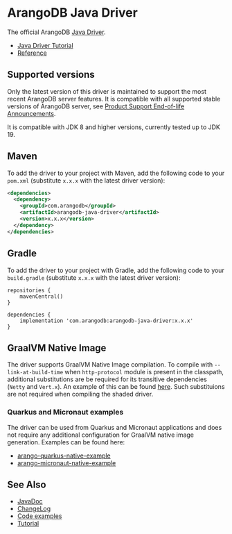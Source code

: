 # ArangoDB Java Driver

The official ArangoDB [Java Driver](https://github.com/arangodb/arangodb-java-driver).

- [Java Driver Tutorial](../tutorial)
- [Reference](./v7_java-reference.md)


## Supported versions

Only the latest version of this driver is maintained to support the most recent ArangoDB server features. 
It is compatible with all supported stable versions of ArangoDB server, see 
[Product Support End-of-life Announcements](https://www.arangodb.com/eol-notice).

It is compatible with JDK 8 and higher versions, currently tested up to JDK 19.


## Maven

To add the driver to your project with Maven, add the following code to your
`pom.xml` (substitute `x.x.x` with the latest driver version):

```xml
<dependencies>
  <dependency>
    <groupId>com.arangodb</groupId>
    <artifactId>arangodb-java-driver</artifactId>
    <version>x.x.x</version>
  </dependency>
</dependencies>
```


## Gradle

To add the driver to your project with Gradle, add the following code to your
`build.gradle` (substitute `x.x.x` with the latest driver version):

```
repositories {
    mavenCentral()
}

dependencies {
    implementation 'com.arangodb:arangodb-java-driver:x.x.x'
}
```


## GraalVM Native Image

The driver supports GraalVM Native Image compilation. 
To compile with `--link-at-build-time` when `http-protocol` module is present in the classpath, additional substitutions
are be required for its transitive dependencies (`Netty` and `Vert.x`). An example of this can be found 
[here](../driver/src/test/java/graal). Such substituions are not required when compiling the shaded driver. 


### Quarkus and Micronaut examples

The driver can be used from Quarkus and Micronaut applications and does not
require any additional configuration for GraalVM native image generation.
Examples can be found here:

- [arango-quarkus-native-example](https://github.com/arangodb-helper/arango-quarkus-native-example)
- [arango-micronaut-native-example](https://github.com/arangodb-helper/arango-micronaut-native-example)


## See Also

- [JavaDoc](https://www.javadoc.io/doc/com.arangodb/arangodb-java-driver/latest/index.html)
- [ChangeLog](../ChangeLog.md)
- [Code examples](../driver/src/test/java/com/arangodb/example)
- [Tutorial](../tutorial)
